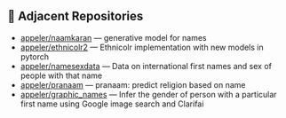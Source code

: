 
## 🔗 Adjacent Repositories

- [appeler/naamkaran](https://github.com/appeler/naamkaran) — generative model for names
- [appeler/ethnicolr2](https://github.com/appeler/ethnicolr2) — Ethnicolr implementation with new models in pytorch
- [appeler/namesexdata](https://github.com/appeler/namesexdata) — Data on international first names and sex of people with that name
- [appeler/pranaam](https://github.com/appeler/pranaam) — pranaam: predict religion based on name
- [appeler/graphic_names](https://github.com/appeler/graphic_names) — Infer the gender of person with a particular first name using Google image search and Clarifai
